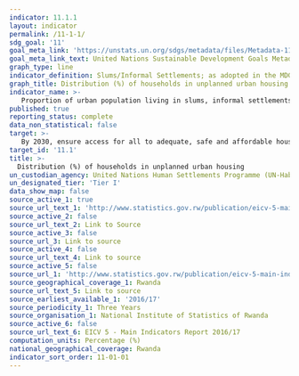 ```yaml
---
indicator: 11.1.1
layout: indicator
permalink: /11-1-1/
sdg_goal: '11'
goal_meta_link: 'https://unstats.un.org/sdgs/metadata/files/Metadata-11-01-01.pdf'
goal_meta_link_text: United Nations Sustainable Development Goals Metadata (pdf 894kB)
graph_type: line
indicator_definition: Slums/Informal Settlements; as adopted in the MDG, household where the inhabitants suffer one or more of the following ‘household deprivations’; 1) Lack of access to improved water source, 2) Lack of access to improved sanitation facilities, 3) Lack of sufficient living area, 4) Lack of housing durability and, 5) Lack of security of tenure). Inadequate housing; Proposed to complement the slums/informal settlements measuring affordability of housing at the global level. 
graph_title: Distribution (%) of households in unplanned urban housing
indicator_name: >-
   Proportion of urban population living in slums, informal settlements or inadequate housing 
published: true
reporting_status: complete
data_non_statistical: false
target: >-
   By 2030, ensure access for all to adequate, safe and affordable housing and basic services and upgrade slums 
target_id: '11.1'
title: >-
  Distribution (%) of households in unplanned urban housing
un_custodian_agency: United Nations Human Settlements Programme (UN-Habitat) 
un_designated_tier: 'Tier I'
data_show_map: false
source_active_1: true
source_url_text_1: 'http://www.statistics.gov.rw/publication/eicv-5-main-indicators-report-201617'
source_active_2: false
source_url_text_2: Link to Source
source_active_3: false
source_url_3: Link to source
source_active_4: false
source_url_text_4: Link to source
source_active_5: false
source_url_1: 'http://www.statistics.gov.rw/publication/eicv-5-main-indicators-report-201617'
source_geographical_coverage_1: Rwanda
source_url_text_5: Link to source
source_earliest_available_1: '2016/17'
source_periodicity_1: Three Years
source_organisation_1: National Institute of Statistics of Rwanda
source_active_6: false
source_url_text_6: EICV 5 - Main Indicators Report 2016/17
computation_units: Percentage (%)
national_geographical_coverage: Rwanda
indicator_sort_order: 11-01-01
---
```

